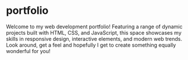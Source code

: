 # portfolio
Welcome to my web development portfolio! Featuring a range of dynamic projects built with HTML, CSS, and JavaScript, this space showcases my skills in responsive design, interactive elements, and modern web trends. Look around, get a feel and hopefully I get to create something equally wonderful for you!

